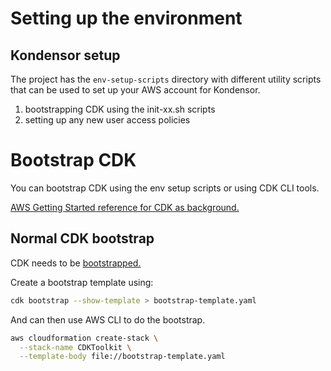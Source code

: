# Setting up the environment

## Kondensor setup

The project has the `env-setup-scripts` directory with different
utility scripts that can be used to set up your AWS account
for Kondensor.

1. bootstrapping CDK using the init-xx.sh scripts
2. setting up any new user access policies

# Bootstrap CDK

You can bootstrap CDK using the env setup scripts or using CDK CLI tools.

[AWS Getting Started reference for CDK as background.](https://docs.aws.amazon.com/cdk/v2/guide/getting_started.html)

## Normal CDK bootstrap

CDK needs to be [bootstrapped.](https://docs.aws.amazon.com/cdk/v2/guide/bootstrapping.html)

Create a bootstrap template using:

```sh
cdk bootstrap --show-template > bootstrap-template.yaml
```

And can then use AWS CLI to do the bootstrap.

```sh
aws cloudformation create-stack \
  --stack-name CDKToolkit \
  --template-body file://bootstrap-template.yaml
```

